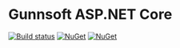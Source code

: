 # Gunnsoft ASP.NET Core

[![Build status](https://ci.appveyor.com/api/projects/status/q9all6y36oyr5l95?svg=true)](https://ci.appveyor.com/project/andrewgunn/gunnsoft-aspnetcore/branch/master)
[![NuGet](https://img.shields.io/nuget/v/Gunnsoft.AspNetCore.svg)](https://www.nuget.org/packages/Gunnsoft.AspNetCore/) [![NuGet](https://img.shields.io/nuget/dt/Gunnsoft.AspNetCore.svg)](https://www.nuget.org/packages/Gunnsoft.AspNetCore/)
